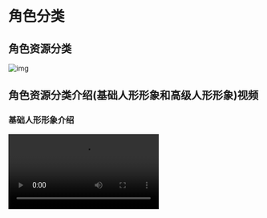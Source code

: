 # 角色分类

## 角色资源分类

![img](https://arkimg.ark.online/1688981720847-5.png)

## 角色资源分类介绍(基础人形形象和高级人形形象)视频

### 基础人形形象介绍

<video controls src="https://arkimg.ark.online/03%E8%A7%92%E8%89%B2%E7%AF%87%EF%BC%9A%E8%A7%92%E8%89%B2%E8%B5%84%E6%BA%90%E5%88%86%E7%B1%BB%E5%9F%BA%E7%A1%80%E4%BA%BA%E5%BD%A2%E5%BD%A2%E8%B1%A1%E4%BB%8B%E7%BB%8D.mp4" />

### 高级人形形象介绍

<video controls src="https://arkimg.ark.online/03%E8%A7%92%E8%89%B2%E7%AF%87%EF%BC%9A%E8%A7%92%E8%89%B2%E8%B5%84%E6%BA%90%E5%88%86%E7%B1%BB%E9%AB%98%E7%BA%A7%E4%BA%BA%E5%BD%A2%E5%BD%A2%E8%B1%A1%E4%BB%8B%E7%BB%8D.mp4" />

## 不同类型的区别：

|          |          基础人形形象          |          高级人形形象          |          多足形象（研发中）          |
| :------: | :----------------------------: | :----------------------------: | :----------------------------------: |
|   换装   |             不支持             |            支持换装            |        仅限同种骨骼类型内支持        |
|   材质   |              一个              |              多个              |                 一个                 |
|   贴图   | 一套（不同风格类型，数量不同） | 多套（不同风格类型，数量不同） |    一套（不同风格类型，数量不同）    |
|   骨骼   |   基础骨骼——MW_Skeleton 骨骼    |   基础骨骼——MW_Skeleton 骨骼    | 独立骨骼（按骨骼类型分类，分类内部） |
|   动画   |        MW_Skeleton 动画         |        MW_Skeleton 动画         |               独立动画               |
| 动态骨骼 |             不支持             |              支持              |                不支持                |
| 捏脸捏体 |             不支持             |              支持              |                不支持                |
|  布娃娃  |              支持              |              支持              |                 支持                 |
|   挂件   |             不支持             |              支持              |            当前版本不支持            |

## 如何选择资源类型：

![img](https://arkimg.ark.online/1688981901142-10.png)